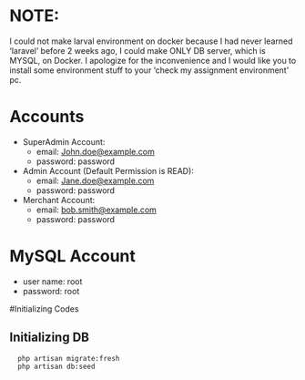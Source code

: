 # NOTE: 

I could not make larval environment on docker because I had never learned ‘laravel’ before 2 weeks ago, I  could make ONLY DB server, which is MYSQL, on Docker.
I apologize for the inconvenience and I would like you to install some environment stuff to your ‘check my assignment environment’ pc.


# Accounts

- SuperAdmin Account:
  - email: John.doe@example.com
  - password: password
- Admin Account (Default Permission is READ):
  - email: Jane.doe@example.com
  - password: password
- Merchant Account:
  - email: bob.smith@example.com
  - password: password

# MySQL Account

- user name: root
- password: root

#Initializing Codes
## Initializing DB
  ```code
    php artisan migrate:fresh
    php artisan db:seed
  ```

